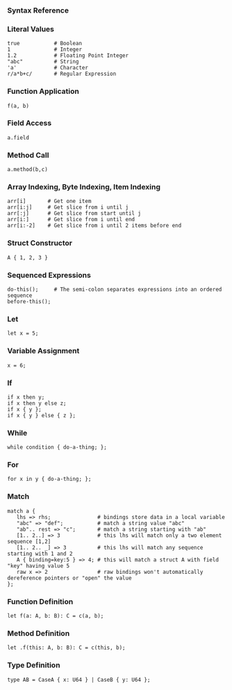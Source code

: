 
### Syntax Reference

### Literal Values

```
true           # Boolean
1              # Integer
1.2            # Floating Point Integer
"abc"          # String
'a'            # Character
r/a*b+c/       # Regular Expression
```

### Function Application

```
f(a, b)
```

### Field Access

```
a.field
```

### Method Call

```
a.method(b,c)
```

### Array Indexing, Byte Indexing, Item Indexing

```
arr[i]       # Get one item
arr[i:j]     # Get slice from i until j
arr[:j]      # Get slice from start until j
arr[i:]      # Get slice from i until end
arr[i:-2]    # Get slice from i until 2 items before end
```

### Struct Constructor

```
A { 1, 2, 3 }
```

### Sequenced Expressions

```
do-this();     # The semi-colon separates expressions into an ordered sequence
before-this();
```

### Let

```
let x = 5;
```

### Variable Assignment

```
x = 6;
```

### If

```
if x then y;
if x then y else z;
if x { y };
if x { y } else { z };
```

### While

```
while condition { do-a-thing; };
```

### For

```
for x in y { do-a-thing; };
```

### Match

```
match a {
   lhs => rhs;               # bindings store data in a local variable
   "abc" => "def";           # match a string value "abc"
   "ab".. rest => "c";       # match a string starting with "ab"
   [1.. 2..] => 3            # this lhs will match only a two element sequence [1,2]
   [1.. 2.. _] => 3          # this lhs will match any sequence starting with 1 and 2
   A { binding=key:5 } => 4; # this will match a struct A with field "key" having value 5
   raw x => 2                # raw bindings won't automatically dereference pointers or "open" the value
};
```

### Function Definition

```
let f(a: A, b: B): C = c(a, b);
```

### Method Definition

```
let .f(this: A, b: B): C = c(this, b);
```

### Type Definition

```
type AB = CaseA { x: U64 } | CaseB { y: U64 };
```

